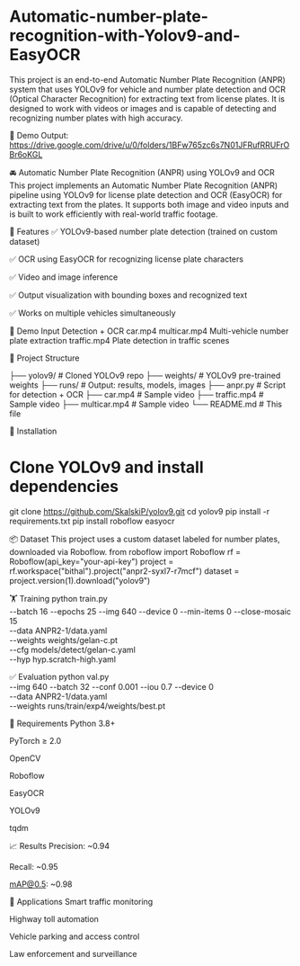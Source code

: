 # Automatic-number-plate-recognition-with-Yolov9-and-EasyOCR
This project is an end-to-end Automatic Number Plate Recognition (ANPR) system that uses YOLOv9 for vehicle and number plate detection and OCR (Optical Character Recognition) for extracting text from license plates. It is designed to work with videos or images and is capable of detecting and recognizing number plates with high accuracy.



🎥 Demo Output:
https://drive.google.com/drive/u/0/folders/1BFw765zc6s7N01JFRufRRUFrOBr6oKGL







🚘 Automatic Number Plate Recognition (ANPR) using YOLOv9 and OCR
This project implements an Automatic Number Plate Recognition (ANPR) pipeline using YOLOv9 for license plate detection and OCR (EasyOCR) for extracting text from the plates. It supports both image and video inputs and is built to work efficiently with real-world traffic footage.

🔧 Features
✅ YOLOv9-based number plate detection (trained on custom dataset)

✅ OCR using EasyOCR for recognizing license plate characters

✅ Video and image inference

✅ Output visualization with bounding boxes and recognized text

✅ Works on multiple vehicles simultaneously

🧪 Demo
Input	Detection + OCR
car.mp4	
multicar.mp4	Multi-vehicle number plate extraction
traffic.mp4	Plate detection in traffic scenes

📁 Project Structure

├── yolov9/                 # Cloned YOLOv9 repo
├── weights/               # YOLOv9 pre-trained weights
├── runs/                  # Output: results, models, images
├── anpr.py                # Script for detection + OCR
├── car.mp4                # Sample video
├── traffic.mp4            # Sample video
├── multicar.mp4           # Sample video
└── README.md              # This file


🚀 Installation
# Clone YOLOv9 and install dependencies
git clone https://github.com/SkalskiP/yolov9.git
cd yolov9
pip install -r requirements.txt
pip install roboflow easyocr

📦 Dataset
This project uses a custom dataset labeled for number plates, downloaded via Roboflow.
from roboflow import Roboflow
rf = Roboflow(api_key="your-api-key")
project = rf.workspace("bithal").project("anpr2-syxl7-r7mcf")
dataset = project.version(1).download("yolov9")


🏋️ Training
python train.py \
--batch 16 --epochs 25 --img 640 --device 0 --min-items 0 --close-mosaic 15 \
--data ANPR2-1/data.yaml \
--weights weights/gelan-c.pt \
--cfg models/detect/gelan-c.yaml \
--hyp hyp.scratch-high.yaml

✅ Evaluation
python val.py \
--img 640 --batch 32 --conf 0.001 --iou 0.7 --device 0 \
--data ANPR2-1/data.yaml \
--weights runs/train/exp4/weights/best.pt


📌 Requirements
Python 3.8+

PyTorch ≥ 2.0

OpenCV

Roboflow

EasyOCR

YOLOv9

tqdm

📈 Results
Precision: ~0.94

Recall: ~0.95

mAP@0.5: ~0.98

🤖 Applications
Smart traffic monitoring

Highway toll automation

Vehicle parking and access control

Law enforcement and surveillance
